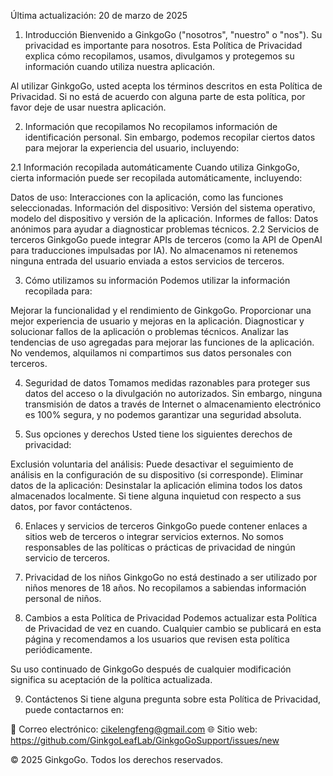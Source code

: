 Última actualización: 20 de marzo de 2025

1. Introducción
Bienvenido a GinkgoGo ("nosotros", "nuestro" o "nos").  Su privacidad es importante para nosotros. Esta Política de Privacidad explica cómo recopilamos, usamos, divulgamos y protegemos su información cuando utiliza nuestra aplicación.

Al utilizar GinkgoGo, usted acepta los términos descritos en esta Política de Privacidad. Si no está de acuerdo con alguna parte de esta política, por favor deje de usar nuestra aplicación.

2. Información que recopilamos
No recopilamos información de identificación personal. Sin embargo, podemos recopilar ciertos datos para mejorar la experiencia del usuario, incluyendo:

2.1 Información recopilada automáticamente
Cuando utiliza GinkgoGo, cierta información puede ser recopilada automáticamente, incluyendo:

Datos de uso: Interacciones con la aplicación, como las funciones seleccionadas.
Información del dispositivo: Versión del sistema operativo, modelo del dispositivo y versión de la aplicación.
Informes de fallos: Datos anónimos para ayudar a diagnosticar problemas técnicos.
2.2 Servicios de terceros
GinkgoGo puede integrar APIs de terceros (como la API de OpenAI para traducciones impulsadas por IA). No almacenamos ni retenemos ninguna entrada del usuario enviada a estos servicios de terceros.

3. Cómo utilizamos su información
Podemos utilizar la información recopilada para:

Mejorar la funcionalidad y el rendimiento de GinkgoGo.
Proporcionar una mejor experiencia de usuario y mejoras en la aplicación.
Diagnosticar y solucionar fallos de la aplicación o problemas técnicos.
Analizar las tendencias de uso agregadas para mejorar las funciones de la aplicación.
No vendemos, alquilamos ni compartimos sus datos personales con terceros.

4. Seguridad de datos
Tomamos medidas razonables para proteger sus datos del acceso o la divulgación no autorizados. Sin embargo, ninguna transmisión de datos a través de Internet o almacenamiento electrónico es 100% segura, y no podemos garantizar una seguridad absoluta.

5. Sus opciones y derechos
Usted tiene los siguientes derechos de privacidad:

Exclusión voluntaria del análisis: Puede desactivar el seguimiento de análisis en la configuración de su dispositivo (si corresponde).
Eliminar datos de la aplicación: Desinstalar la aplicación elimina todos los datos almacenados localmente.
Si tiene alguna inquietud con respecto a sus datos, por favor contáctenos.

6. Enlaces y servicios de terceros
GinkgoGo puede contener enlaces a sitios web de terceros o integrar servicios externos. No somos responsables de las políticas o prácticas de privacidad de ningún servicio de terceros.

7. Privacidad de los niños
GinkgoGo no está destinado a ser utilizado por niños menores de 18 años. No recopilamos a sabiendas información personal de niños.

8. Cambios a esta Política de Privacidad
Podemos actualizar esta Política de Privacidad de vez en cuando. Cualquier cambio se publicará en esta página y recomendamos a los usuarios que revisen esta política periódicamente.

Su uso continuado de GinkgoGo después de cualquier modificación significa su aceptación de la política actualizada.

9. Contáctenos
Si tiene alguna pregunta sobre esta Política de Privacidad, puede contactarnos en:

📧 Correo electrónico: cikelengfeng@gmail.com
🌐 Sitio web: https://github.com/GinkgoLeafLab/GinkgoGoSupport/issues/new

© 2025 GinkgoGo. Todos los derechos reservados.